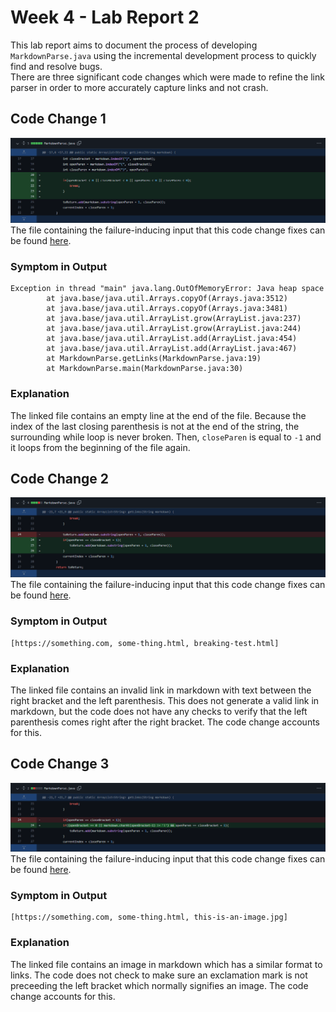 # Week 4 - Lab Report 2
This lab report aims to document the process of developing `MarkdownParse.java` using the incremental development process to quickly find and resolve bugs.  
There are three significant code changes which were made to refine the link parser in order to more accurately capture links and not crash.  

## Code Change 1
![Code Change 1](cse15lsp22-lr2-code-change-1.png)  
The file containing the failure-inducing input that this code change fixes can be found [here](https://github.com/wow13524/markdown-parser/blob/main/test-file.md).  
### Symptom in Output
```
Exception in thread "main" java.lang.OutOfMemoryError: Java heap space
        at java.base/java.util.Arrays.copyOf(Arrays.java:3512)
        at java.base/java.util.Arrays.copyOf(Arrays.java:3481)
        at java.base/java.util.ArrayList.grow(ArrayList.java:237)
        at java.base/java.util.ArrayList.grow(ArrayList.java:244)
        at java.base/java.util.ArrayList.add(ArrayList.java:454)
        at java.base/java.util.ArrayList.add(ArrayList.java:467)
        at MarkdownParse.getLinks(MarkdownParse.java:19)
        at MarkdownParse.main(MarkdownParse.java:30)
```
### Explanation
The linked file contains an empty line at the end of the file.  Because the index of the last closing parenthesis is not at the end of the string, the surrounding while loop is never broken.  Then, `closeParen` is equal to `-1` and it loops from the beginning of the file again.

## Code Change 2
![Code Change 2](cse15lsp22-lr2-code-change-2.png)  
The file containing the failure-inducing input that this code change fixes can be found [here](https://github.com/wow13524/markdown-parser/blob/main/test-file.md).  
### Symptom in Output
```
[https://something.com, some-thing.html, breaking-test.html]
```
### Explanation
The linked file contains an invalid link in markdown with text between the right bracket and the left parenthesis.  This does not generate a valid link in markdown, but the code does not have any checks to verify that the left parenthesis comes right after the right bracket.  The code change accounts for this.

## Code Change 3
![Code Change 3](cse15lsp22-lr2-code-change-3.png)  
The file containing the failure-inducing input that this code change fixes can be found [here](https://github.com/wow13524/markdown-parser/blob/main/test-file.md).  
### Symptom in Output
```
[https://something.com, some-thing.html, this-is-an-image.jpg]
```
### Explanation
The linked file contains an image in markdown which has a similar format to links.  The code does not check to make sure an exclamation mark is not preceeding the left bracket which normally signifies an image.  The code change accounts for this.
